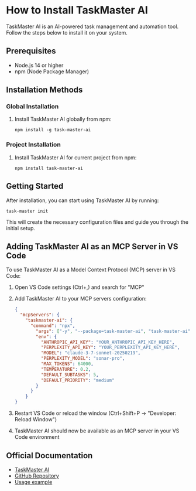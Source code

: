 # How to Install TaskMaster AI

TaskMaster AI is an AI-powered task management and automation tool. Follow the steps below to install it on your system.

## Prerequisites

- Node.js 14 or higher
- npm (Node Package Manager)

## Installation Methods

### Global Installation

1. Install TaskMaster AI globally from npm:
   ```
   npm install -g task-master-ai
   ```

### Project Installation

1. Install TaskMaster AI for current project from npm:
   ```
   npm install task-master-ai
   ```

## Getting Started

After installation, you can start using TaskMaster AI by running:
```
task-master init
```

This will create the necessary configuration files and guide you through the initial setup.

## Adding TaskMaster AI as an MCP Server in VS Code

To use TaskMaster AI as a Model Context Protocol (MCP) server in VS Code:

1. Open VS Code settings (Ctrl+,) and search for "MCP"

2. Add TaskMaster AI to your MCP servers configuration:
   ```json
   {
     "mcpServers": {
       "taskmaster-ai": {
         "command": "npx",
           "args": ["-y", "--package=task-master-ai", "task-master-ai"],
           "env": {
             "ANTHROPIC_API_KEY": "YOUR_ANTHROPIC_API_KEY_HERE",
             "PERPLEXITY_API_KEY": "YOUR_PERPLEXITY_API_KEY_HERE",
             "MODEL": "claude-3-7-sonnet-20250219",
             "PERPLEXITY_MODEL": "sonar-pro",
             "MAX_TOKENS": 64000,
             "TEMPERATURE": 0.2,
             "DEFAULT_SUBTASKS": 5,
             "DEFAULT_PRIORITY": "medium"
           }
         }
       }
   }
   ```

3. Restart VS Code or reload the window (Ctrl+Shift+P → "Developer: Reload Window")

4. TaskMaster AI should now be available as an MCP server in your VS Code environment

## Official Documentation

- [TaskMaster AI ](https://www.task-master.dev/)
- [GitHub Repository](https://github.com/eyaltoledano/claude-task-master) 
- [Usage example](https://devopstoolkit.live/ai/from-shame-to-fame-how-i-fixed-my-lazy-vibe-coding-habits-with-taskmaster/)

